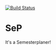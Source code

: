[![Build Status](https://travis-ci.org/sirkrypt0/sep.svg?branch=master)](https://travis-ci.org/sirkrypt0/sep)
# SeP
It's a Semesterplaner!
